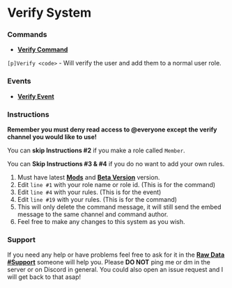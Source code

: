# Verify System

### Commands

* **[Verify Command](https://github.com/Zacwilson90/DBMProjects/blob/Verify-System/verify_command.js)**

`[p]Verify <code>` - Will verify the user and add them to a normal user role.



### Events

* **[Verify Event](https://github.com/Zacwilson90/DBMProjects/blob/Verify-System/verifymessage_event.js)**



### Instructions

**Remember you must deny read access to @everyone except the verify channel you would like to use!**

You can **skip Instructions #2** if you make a role called `Member`.

You can **Skip Instructions #3 & #4** if you do no want to add your own rules.

1. Must have latest **[Mods](https://github.com/Discord-Bot-Maker-Mods/DBM-Mods)** and **[Beta Version](https://discordapp.com/channels/379372685182107669/421384914219433984/493286471696908309)** version.
2. Edit `line #1` with your role name or role id. (This is for the command)
3. Edit `line #4` with your rules. (This is for the event)
4. Edit `line #19` with your rules. (This is for the command)
5. This will only delete the command message, it will still send the embed message to the same channel and command author.
6. Feel free to make any changes to this system as you wish.



### Support

If you need any help or have problems feel free to ask for it in the **[Raw Data #Support](https://discordapp.com/channels/379372685182107669/388055603320324116)** someone will help you. Please **DO NOT** ping me or dm in the server or on Discord in general. You could also open an issue request and I will get back to that asap!
